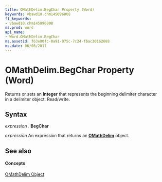 ```yaml
---
title: OMathDelim.BegChar Property (Word)
keywords: vbawd10.chm145096808
f1_keywords:
- vbawd10.chm145096808
ms.prod: word
api_name:
- Word.OMathDelim.BegChar
ms.assetid: f63e00fc-0a91-075c-7c24-fbac30162088
ms.date: 06/08/2017
---
```



# OMathDelim.BegChar Property (Word)

Returns or sets an **Integer** that represents the beginning delimiter character in a delimiter object. Read/write.


## Syntax

 _expression_ . **BegChar**

 _expression_ An expression that returns an **[OMathDelim](omathdelim-object-word.md)** object.


## See also


#### Concepts


[OMathDelim Object](omathdelim-object-word.md)

